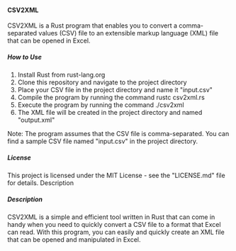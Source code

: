 #### CSV2XML

CSV2XML is a Rust program that enables you to convert a comma-separated values (CSV) file to an extensible markup language (XML) file that can be opened in Excel.

##### How to Use
1. Install Rust from rust-lang.org
2. Clone this repository and navigate to the project directory
3. Place your CSV file in the project directory and name it "input.csv"
4. Compile the program by running the command rustc csv2xml.rs
5. Execute the program by running the command ./csv2xml
6. The XML file will be created in the project directory and named "output.xml"

Note: The program assumes that the CSV file is comma-separated. You can find a sample CSV file named "input.csv" in the project directory.

##### License
This project is licensed under the MIT License - see the "LICENSE.md" file for details.
Description

##### Description
CSV2XML is a simple and efficient tool written in Rust that can come in handy when you need to quickly convert a CSV file to a format that Excel can read. With this program, you can easily and quickly create an XML file that can be opened and manipulated in Excel.
